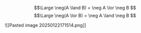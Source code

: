  $$\Large
 \neg(A \land B) = \neg A \lor \neg B
$$
$$\Large
\neg(A \lor B) = \neg A \land \neg B
$$

![[Pasted image 20250122171514.png]]
